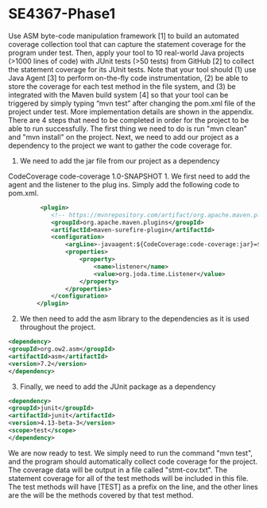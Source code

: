 # SE4367-Phase1
 Use ASM byte-code manipulation framework [1] to build an automated coverage collection tool that can capture the statement coverage for the program under test. Then, apply your tool to 10 real-world Java projects (>1000 lines of code) with JUnit tests (>50 tests) from GitHub [2] to collect the statement coverage for its JUnit tests. Note that your tool should (1) use Java Agent [3] to perform on-the-fly code instrumentation, (2) be able to store the coverage for each test method in the file system, and (3) be integrated with the Maven build system [4] so that your tool can be triggered by simply typing “mvn test” after changing the pom.xml file of the project under test. More implementation details are shown in the appendix. 
There are 4 steps that need to be completed in order for the project to be able to run successfully. 
The first thing we need to do is run "mvn clean" and "mvn install" on the project.
Next, we need to add our project as a dependency to the project we want to gather the code coverage for. 
1. We need to add the jar file from our project as a dependency
<dependency>
    <groupId>CodeCoverage</groupId>
    <artifactId>code-coverage</artifactId>
    <version>1.0-SNAPSHOT</version>
</dependency>
1. We first need to add the agent and the listener to the plug ins.  Simply add the following code to pom.xml.

```xml
         <plugin>
            <!-- https://mvnrepository.com/artifact/org.apache.maven.plugins/maven-surefire-plugin -->
            <groupId>org.apache.maven.plugins</groupId>
            <artifactId>maven-surefire-plugin</artifactId>
            <configuration>
                <argLine>-javaagent:${CodeCoverage:code-coverage:jar}=${project.groupId}</argLine>
                <properties>
                    <property>
                        <name>listener</name>
                        <value>org.joda.time.Listener</value>
                    </property>
                </properties>
            </configuration>
        </plugin>
```

2. We then need to add the asm library to the dependencies as it is used throughout the project.  

```xml
<dependency>
<groupId>org.ow2.asm</groupId>
<artifactId>asm</artifactId>
<version>7.2</version>
</dependency>
```
 
3. Finally, we need to add the JUnit package as a dependency

```xml
<dependency>
<groupId>junit</groupId>
<artifactId>junit</artifactId>
<version>4.13-beta-3</version>
<scope>test</scope>
</dependency>
```

We are now ready to test.  We simply need to run the command "mvn test", and the program should automatically collect code coverage for the project.  The coverage data will be output in a file called "stmt-cov.txt".  The statement coverage for all of the test methods will be included in this file.  The test methods will have [TEST] as a prefix on the line, and the other lines are the will be the methods covered by that test method. 
